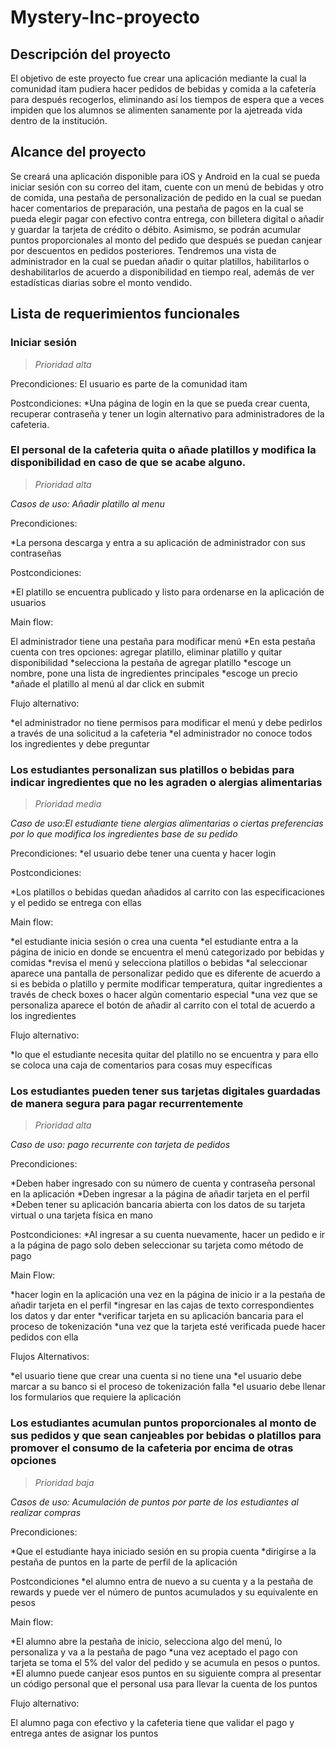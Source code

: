 # Mystery-Inc-proyecto

## Descripción del proyecto
El objetivo de este proyecto fue crear una aplicación mediante la cual la comunidad itam pudiera hacer pedidos de bebidas y comida a la cafetería para después recogerlos, eliminando así los tiempos de espera que a veces impiden que los alumnos se alimenten sanamente por la ajetreada vida dentro de la institución. 

## Alcance del proyecto 

Se creará una aplicación disponible para iOS y Android en la cual se pueda iniciar sesión con su correo del itam, cuente con un menú de bebidas y otro de comida, una pestaña de personalización de pedido en la cual se puedan hacer comentarios de preparación, una pestaña de pagos en la cual se pueda elegir pagar con efectivo contra entrega, con billetera digital o añadir y guardar la tarjeta de crédito o débito. Asimismo, se podrán acumular puntos proporcionales al monto del pedido que después se puedan canjear por descuentos en pedidos posteriores. Tendremos una vista de administrador en la cual se puedan añadir o quitar platillos, habilitarlos o deshabilitarlos de acuerdo a disponibilidad en tiempo real, además de ver estadísticas diarias sobre el monto vendido.

## Lista de requerimientos funcionales 

### Iniciar sesión 
>*Prioridad alta*

Precondiciones: 
El usuario es parte de la comunidad itam

Postcondiciones:
*Una página de login en la que se pueda crear cuenta, recuperar contraseña y tener un login alternativo para administradores de la cafeteria. 

### El personal de la cafeteria quita o añade platillos y modifica la disponibilidad en caso de que se acabe alguno. 
>*Prioridad alta*

*Casos de uso: Añadir platillo al menu*

Precondiciones:

*La persona descarga y entra a su aplicación de administrador con sus contraseñas

Postcondiciones:

*El platillo se encuentra publicado y listo para ordenarse en la aplicación de usuarios

Main flow:

El administrador tiene una pestaña para modificar menú
*En esta pestaña cuenta con tres opciones: agregar platillo, eliminar platillo y quitar disponibilidad
*selecciona la pestaña de agregar platillo
*escoge un nombre, pone una lista de ingredientes principales
*escoge un precio
*añade el platillo al menú al dar click en submit

Flujo alternativo:

*el administrador no tiene permisos para modificar el menú y debe pedirlos a través de una solicitud a la cafeteria
*el administrador no conoce todos los ingredientes y debe preguntar

### Los estudiantes personalizan sus platillos o bebidas para indicar ingredientes que no les agraden o alergias alimentarias 
>*Prioridad media*

*Caso de uso:El estudiante tiene alergias alimentarias o ciertas preferencias por lo que modifica los ingredientes base de su pedido*

Precondiciones:
*el usuario debe tener una cuenta y hacer login

Postcondiciones:

*Los platillos o bebidas quedan añadidos al carrito con las especificaciones y el pedido se entrega con ellas

Main flow:

*el estudiante inicia sesión o crea una cuenta
*el estudiante entra a la página de inicio en donde se encuentra el menú categorizado por bebidas y comidas
*revisa el menú y selecciona platillos o bebidas
*al seleccionar aparece una pantalla de personalizar pedido que es diferente de acuerdo a si es bebida o platillo y permite modificar temperatura, quitar ingredientes a través de check boxes o hacer algún comentario especial
*una vez que se personaliza aparece el botón de añadir al carrito con el total de acuerdo a los ingredientes

Flujo alternativo:

*lo que el estudiante necesita quitar del platillo no se encuentra y para ello se coloca una caja de comentarios para cosas muy específicas

### Los estudiantes pueden tener sus tarjetas digitales guardadas de manera segura para pagar recurrentemente 
>*Prioridad alta*

*Caso de uso: pago recurrente con tarjeta de pedidos*

Precondiciones:

*Deben haber ingresado con su número de cuenta y contraseña personal en la aplicación
*Deben ingresar a la página de añadir tarjeta en el perfil
*Deben tener su aplicación bancaria abierta con los datos de su tarjeta virtual o una tarjeta física en mano

Postcondiciones:
*Al ingresar a su cuenta nuevamente, hacer un pedido e ir a la página de pago solo deben seleccionar su tarjeta como método de pago

Main Flow:

*hacer login en la aplicación
una vez en la página de inicio ir a la pestaña de añadir tarjeta en el perfil
*ingresar en las cajas de texto correspondientes los datos y dar enter
*verificar tarjeta en su aplicación bancaria para el proceso de tokenización
*una vez que la tarjeta esté verificada puede hacer pedidos con ella

Flujos Alternativos:

*el usuario tiene que crear una cuenta si no tiene una
*el usuario debe marcar a su banco si el proceso de tokenización falla 
*el usuario debe llenar los formularios que requiere la aplicación

### Los estudiantes acumulan puntos proporcionales al monto de sus pedidos y que sean canjeables por bebidas o platillos para promover el consumo de la cafeteria por encima de otras opciones
>*Prioridad baja*

*Casos de uso: Acumulación de puntos por parte de los estudiantes al realizar compras*

Precondiciones:

*Que el estudiante haya iniciado sesión en su propia cuenta
*dirigirse a la pestaña de puntos en la parte de perfil de la aplicación

Postcondiciones
*el alumno entra de nuevo a su cuenta y a la pestaña de rewards y puede ver el número de puntos acumulados y su equivalente en pesos

Main flow:

*El alumno abre la pestaña de inicio, selecciona algo del menú, lo personaliza y va a la pestaña de pago
*una vez aceptado el pago con tarjeta se toma el 5% del valor del pedido y se acumula en pesos o puntos.
*El alumno puede canjear esos puntos en su siguiente compra al presentar un código personal que el personal usa para llevar la cuenta de los puntos

Flujo alternativo:

El alumno paga con efectivo y la cafeteria tiene que validar el pago y entrega antes de asignar los puntos






